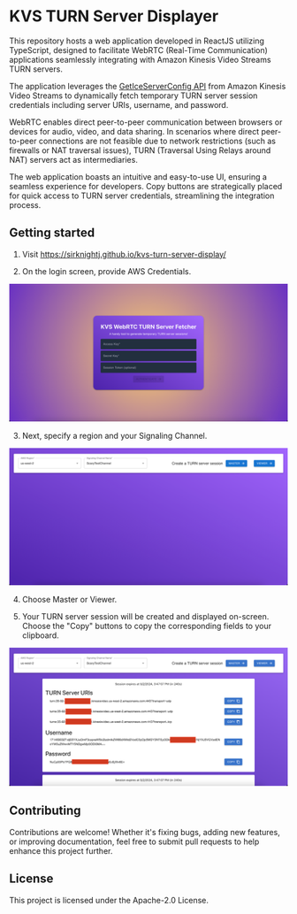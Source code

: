 # KVS TURN Server Displayer

This repository hosts a web application developed in ReactJS utilizing TypeScript, designed to facilitate WebRTC (Real-Time Communication) applications seamlessly integrating with Amazon Kinesis Video Streams TURN servers.

The application leverages the [GetIceServerConfig API](https://docs.aws.amazon.com/kinesisvideostreams/latest/dg/API_signaling_GetIceServerConfig.html) from Amazon Kinesis Video Streams to dynamically fetch temporary TURN server session credentials including server URIs, username, and password.

WebRTC enables direct peer-to-peer communication between browsers or devices for audio, video, and data sharing. In scenarios where direct peer-to-peer connections are not feasible due to network restrictions (such as firewalls or NAT traversal issues), TURN (Traversal Using Relays around NAT) servers act as intermediaries.

The web application boasts an intuitive and easy-to-use UI, ensuring a seamless experience for developers. Copy buttons are strategically placed for quick access to TURN server credentials, streamlining the integration process.

## Getting started

1. Visit https://sirknightj.github.io/kvs-turn-server-display/

2. On the login screen, provide AWS Credentials.

![Login Screen](./images/login-screen.png "Empty login screen")

3. Next, specify a region and your Signaling Channel.

![Fetcher Screen](./images/fetcher-screen.png "Signaling Channel Input")

4. Choose Master or Viewer.

5. Your TURN server session will be created and displayed on-screen. Choose the "Copy" buttons to copy the corresponding fields to your clipboard.

![TURN Server Display Screen](./images/turn-server-display.png "TURN server display")

## Contributing

Contributions are welcome! Whether it's fixing bugs, adding new features, or improving documentation, feel free to submit pull requests to help enhance this project further.

## License

This project is licensed under the Apache-2.0 License.
